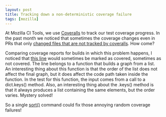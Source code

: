 ```yaml
---
layout: post
title: Tracking down a non-deterministic coverage failure
tags: [mozilla]
---
```



At Mozilla CI Tools, we use [Coveralls](https://coveralls.io/) to track our test coverage progress. In the past month we noticed that sometimes the coverage changes even in PRs that only [changed files that are not tracked by coveralls](https://github.com/armenzg/mozilla_ci_tools/pull/251). How come?

Comparing coverage reports for builds in which this problem happens, I noticed that [this line](https://github.com/armenzg/mozilla_ci_tools/blob/0bd7e3ff5db8f4786671ad544662bc29b0e0c20e/mozci/platforms.py#L231) would sometimes be marked as covered, sometimes as not covered. The line belongs to a function that builds a graph from a list. An interesting thing about this function is that the order of the list does not affect the final graph, but it does affect the code path taken inside the function. In the test for this function, the input comes from a call to a dict.keys() method. Also, an interesting thing about the .keys() method is that it always produces a list containing the same elements, but the order varies. Mystery solved!

So a single [sort()](https://github.com/armenzg/mozilla_ci_tools/pull/254) command could fix those annoying random coverage failures!

